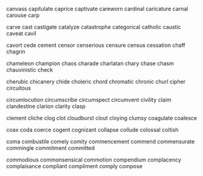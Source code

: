 canvass
capitulate
caprice
captivate
careworn
cardinal
caricature
carnal
carouse
carp

carve
cast
castigate
catalyze
catastrophe
categorical
catholic
caustic
caveat
cavil

cavort
cede
cement
censor
censerious
censure
census
cessation
chaff
chagrin

chameleon
champion
chaos
charade
charlatan
chary
chase
chasm
chauvinistic
check

cherubic
chicanery
chide
choleric
chord
chromatic
chronic
churl
cipher
circuitous

circumlocution
circumscribe
circumspect
circumvent
civility
claim
clandestine
clarion
clarity
clasp

clement
cliche
clog
clot
cloudburst
clout
cloying
clumsy
coagulate
coalesce

coax
coda
coerce
cogent
cognizant
collapse
collude
colossal
coltish

coma
combustile
comely
comity
commencement
commend
commensurate
commingle
commitment
committed

commodious
commonsensical
commotion
compendium
complacency
complaisance
compliant
compliment
comply
compose

